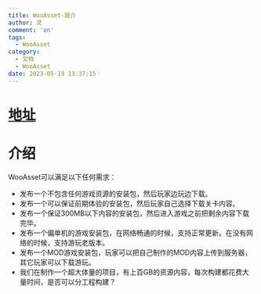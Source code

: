 ```yaml
---
title: WooAsset-简介
author: 灵
comment: 'on'
tags:
  - WooAsset
category:
  - 文档
  - WooAsset
date: 2023-05-19 13:37:15
---
```


# [地址](https://github.com/OnClick9927/WooAsset)
# 介绍
WooAsset可以满足以下任何需求：

* 发布一个不包含任何游戏资源的安装包，然后玩家边玩边下载。
* 发布一个可以保证前期体验的安装包，然后玩家自己选择下载关卡内容。
* 发布一个保证300MB以下内容的安装包，然后进入游戏之前把剩余内容下载完毕。
* 发布一个偏单机的游戏安装包，在网络畅通的时候，支持正常更新。在没有网络的时候，支持游玩老版本。
* 发布一个MOD游戏安装包，玩家可以把自己制作的MOD内容上传到服务器，其它玩家可以下载游玩。
* 我们在制作一个超大体量的项目，有上百GB的资源内容，每次构建都花费大量时间，是否可以分工程构建？
